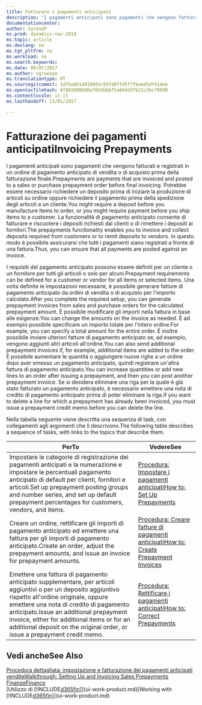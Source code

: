 ```yaml
---
title: Fatturare i pagamenti anticipati
description: "I pagamenti anticipati sono pagamenti che vengono fatturati e registrati in un ordine di pagamento anticipato di vendita o di acquisto prima della fatturazione finale. Potrebbe essere necessario richiedere un deposito prima di iniziare la produzione di articoli su ordine oppure richiedere il pagamento prima della spedizione degli articoli a un cliente. La funzionalità di pagamento anticipato consente di fatturare e riscuotere i depositi richiesti dai clienti o di rimettere i depositi ai fornitori. In questo modo è possibile assicurarsi che tutti i pagamenti siano registrati a fronte di una fattura."
documentationcenter: 
author: SorenGP
ms.prod: dynamics-nav-2018
ms.topic: article
ms.devlang: na
ms.tgt_pltfrm: na
ms.workload: na
ms.search.keywords: 
ms.date: 08/07/2017
ms.author: sgroespe
ms.translationtype: HT
ms.sourcegitcommit: 1dfba8b14019991c95f40ffd5f7fbaed5df414eb
ms.openlocfilehash: 0f802880b88a76b5bbbf5a04dd2fb21c2bc79699
ms.contentlocale: it-it
ms.lasthandoff: 12/01/2017

---
```

# <a name="invoicing-prepayments"></a><span data-ttu-id="e15ac-106">Fatturazione dei pagamenti anticipati</span><span class="sxs-lookup"><span data-stu-id="e15ac-106">Invoicing Prepayments</span></span>
<span data-ttu-id="e15ac-107">I pagamenti anticipati sono pagamenti che vengono fatturati e registrati in un ordine di pagamento anticipato di vendita o di acquisto prima della fatturazione finale.</span><span class="sxs-lookup"><span data-stu-id="e15ac-107">Prepayments are payments that are invoiced and posted to a sales or purchase prepayment order before final invoicing.</span></span> <span data-ttu-id="e15ac-108">Potrebbe essere necessario richiedere un deposito prima di iniziare la produzione di articoli su ordine oppure richiedere il pagamento prima della spedizione degli articoli a un cliente.</span><span class="sxs-lookup"><span data-stu-id="e15ac-108">You might require a deposit before you manufacture items to order, or you might require payment before you ship items to a customer.</span></span> <span data-ttu-id="e15ac-109">La funzionalità di pagamento anticipato consente di fatturare e riscuotere i depositi richiesti dai clienti o di rimettere i depositi ai fornitori.</span><span class="sxs-lookup"><span data-stu-id="e15ac-109">The prepayments functionality enables you to invoice and collect deposits required from customers or to remit deposits to vendors.</span></span> <span data-ttu-id="e15ac-110">In questo modo è possibile assicurarsi che tutti i pagamenti siano registrati a fronte di una fattura.</span><span class="sxs-lookup"><span data-stu-id="e15ac-110">Thus, you can ensure that all payments are posted against an invoice.</span></span>  

 <span data-ttu-id="e15ac-111">I requisiti del pagamento anticipato possono essere definiti per un cliente o un fornitore per tutti gli articoli o solo per alcuni.</span><span class="sxs-lookup"><span data-stu-id="e15ac-111">Prepayment requirements can be defined for a customer or vendor for all items or selected items.</span></span> <span data-ttu-id="e15ac-112">Una volta definite le impostazioni necessarie, è possibile generare fatture di pagamento anticipato da ordini di vendita o di acquisto per l'importo calcolato.</span><span class="sxs-lookup"><span data-stu-id="e15ac-112">After you complete the required setup, you can generate prepayment invoices from sales and purchase orders for the calculated prepayment amount.</span></span> <span data-ttu-id="e15ac-113">È possibile modificare gli importi nella fattura in base alle esigenze.</span><span class="sxs-lookup"><span data-stu-id="e15ac-113">You can change the amounts on the invoice as needed.</span></span> <span data-ttu-id="e15ac-114">È ad esempio possibile specificare un importo totale per l'intero ordine.</span><span class="sxs-lookup"><span data-stu-id="e15ac-114">For example, you can specify a total amount for the entire order.</span></span> <span data-ttu-id="e15ac-115">È inoltre possibile inviare ulteriori fatture di pagamento anticipato se, ad esempio, vengono aggiunti altri articoli all'ordine.</span><span class="sxs-lookup"><span data-stu-id="e15ac-115">You can also send additional prepayment invoices if, for example, additional items are added to the order.</span></span> <span data-ttu-id="e15ac-116">È possibile aumentare le quantità o aggiungere nuove righe a un ordine dopo aver emesso un pagamento anticipato, quindi registrare un'altra fattura di pagamento anticipato.</span><span class="sxs-lookup"><span data-stu-id="e15ac-116">You can increase quantities or add new lines to an order after issuing a prepayment, and then you can post another prepayment invoice.</span></span> <span data-ttu-id="e15ac-117">Se si desidera eliminare una riga per la quale è già stato fatturato un pagamento anticipato, è necessario emettere una nota di credito di pagamento anticipato prima di poter eliminare la riga.</span><span class="sxs-lookup"><span data-stu-id="e15ac-117">If you want to delete a line for which a prepayment has already been invoiced, you must issue a prepayment credit memo before you can delete the line.</span></span>  

 <span data-ttu-id="e15ac-118">Nella tabella seguente viene descritta una sequenza di task, con collegamenti agli argomenti che li descrivono.</span><span class="sxs-lookup"><span data-stu-id="e15ac-118">The following table describes a sequence of tasks, with links to the topics that describe them.</span></span>

|<span data-ttu-id="e15ac-119">**Per**</span><span class="sxs-lookup"><span data-stu-id="e15ac-119">**To**</span></span>|<span data-ttu-id="e15ac-120">**Vedere**</span><span class="sxs-lookup"><span data-stu-id="e15ac-120">**See**</span></span>|  
|------------|-------------|  
|<span data-ttu-id="e15ac-121">Impostare le categorie di registrazione dei pagamenti anticipati e la numerazione e impostare le percentuali pagamento anticipato di default per clienti, fornitori e articoli.</span><span class="sxs-lookup"><span data-stu-id="e15ac-121">Set up prepayment posting groups and number series, and set up default prepayment percentages for customers, vendors, and items.</span></span>|[<span data-ttu-id="e15ac-122">Procedura: Impostare i pagamenti anticipati</span><span class="sxs-lookup"><span data-stu-id="e15ac-122">How to: Set Up Prepayments</span></span>](finance-set-up-prepayments.md)|
|<span data-ttu-id="e15ac-123">Creare un ordine, rettificare gli importi di pagamento anticipato ed emettere una fattura per gli importi di pagamento anticipato.</span><span class="sxs-lookup"><span data-stu-id="e15ac-123">Create an order, adjust the prepayment amounts, and issue an invoice for prepayment amounts.</span></span>|[<span data-ttu-id="e15ac-124">Procedura: Creare fatture di pagamenti anticipati</span><span class="sxs-lookup"><span data-stu-id="e15ac-124">How to: Create Prepayment Invoices</span></span>](finance-how-to-create-prepayment-invoices.md)|  
|<span data-ttu-id="e15ac-125">Emettere una fattura di pagamento anticipato supplementare, per articoli aggiuntivi o per un deposito aggiuntivo rispetto all'ordine originale, oppure emettere una nota di credito di pagamento anticipato.</span><span class="sxs-lookup"><span data-stu-id="e15ac-125">Issue an additional prepayment invoice, either for additional items or for an additional deposit on the original order, or issue a prepayment credit memo.</span></span>|[<span data-ttu-id="e15ac-126">Procedura: Rettificare i pagamenti anticipati</span><span class="sxs-lookup"><span data-stu-id="e15ac-126">How to: Correct Prepayments</span></span>](finance-how-to-correct-prepayments.md)|  

## <a name="see-also"></a><span data-ttu-id="e15ac-127">Vedi anche</span><span class="sxs-lookup"><span data-stu-id="e15ac-127">See Also</span></span>  
[<span data-ttu-id="e15ac-128">Procedura dettagliata: impostazione e fatturazione dei pagamenti anticipati vendite</span><span class="sxs-lookup"><span data-stu-id="e15ac-128">Walkthrough: Setting Up and Invoicing Sales Prepayments</span></span>](walkthrough-setting-up-and-invoicing-sales-prepayments.md)  
[<span data-ttu-id="e15ac-129">Finanze</span><span class="sxs-lookup"><span data-stu-id="e15ac-129">Finance</span></span>](finance.md)  
<span data-ttu-id="e15ac-130">[Utilizzo di [!INCLUDE[d365fin](includes/d365fin_md.md)]](ui-work-product.md)</span><span class="sxs-lookup"><span data-stu-id="e15ac-130">[Working with [!INCLUDE[d365fin](includes/d365fin_md.md)]](ui-work-product.md)</span></span>

